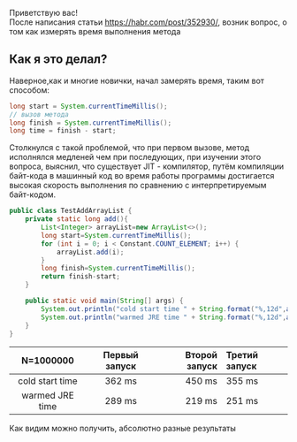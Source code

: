 Приветствую вас!<br/>
После написания статьи https://habr.com/post/352930/, возник вопрос, о том как измерять время выполнения метода

## Как я это делал?
Наверное,как и многие новички, начал замерять время, таким вот способом:
```java
long start = System.currentTimeMillis();
// вызов метода
long finish = System.currentTimeMillis();
long time = finish - start;
```
Столкнулся с такой проблемой, что при первом вызове, метод исполнялся медленей чем при последующих,
при изучении этого вопроса, выяснил, что существует JIT - компилятор,
путём компиляции байт-кода в машинный код во время работы программы достигается высокая скорость выполнения по сравнению с интерпретируемым байт-кодом.
```java
public class TestAddArrayList {
    private static long add(){
        List<Integer> arrayList=new ArrayList<>();
        long start=System.currentTimeMillis();
        for (int i = 0; i < Constant.COUNT_ELEMENT; i++) {
            arrayList.add(i);
        }
        long finish=System.currentTimeMillis();
        return finish-start;
    }

    public static void main(String[] args) {
        System.out.println("cold start time " + String.format("%,12d",add()) + " ms");
        System.out.println("warmed JRE time " + String.format("%,12d",add()) + " ms");
    }
}
```
|   N=1000000  |   Первый запуск     |   Второй запуск        |    Третий запуск     |  
|:-----------: |:-------------------:| --------------------:|:-----------------------|
|  cold start time    | 362 ms       |         450 ms       |          355 ms        |           
| warmed JRE time     | 289 ms       |         219 ms       |          251 ms        |          

Как видим можно получить, абсолютно разные результаты